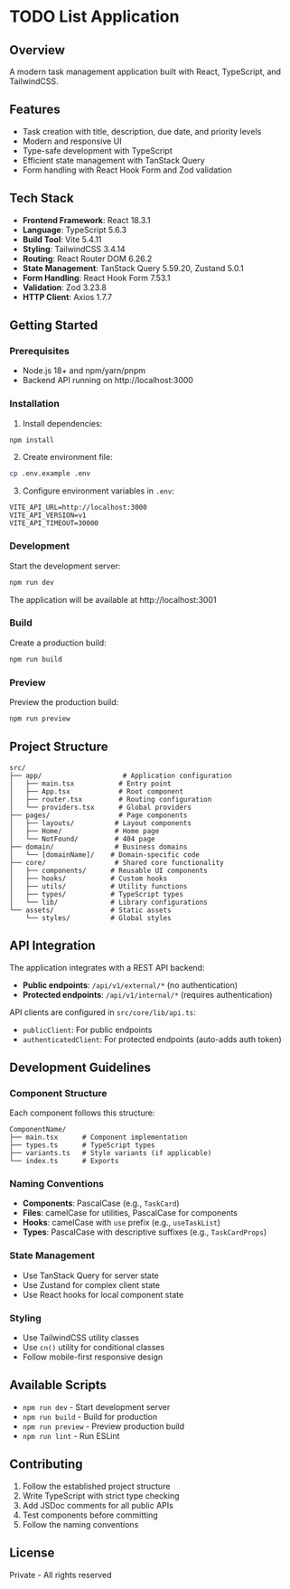 # TODO List Application

## Overview
A modern task management application built with React, TypeScript, and TailwindCSS.

## Features
- Task creation with title, description, due date, and priority levels
- Modern and responsive UI
- Type-safe development with TypeScript
- Efficient state management with TanStack Query
- Form handling with React Hook Form and Zod validation

## Tech Stack
- **Frontend Framework**: React 18.3.1
- **Language**: TypeScript 5.6.3
- **Build Tool**: Vite 5.4.11
- **Styling**: TailwindCSS 3.4.14
- **Routing**: React Router DOM 6.26.2
- **State Management**: TanStack Query 5.59.20, Zustand 5.0.1
- **Form Handling**: React Hook Form 7.53.1
- **Validation**: Zod 3.23.8
- **HTTP Client**: Axios 1.7.7

## Getting Started

### Prerequisites
- Node.js 18+ and npm/yarn/pnpm
- Backend API running on http://localhost:3000

### Installation

1. Install dependencies:
```bash
npm install
```

2. Create environment file:
```bash
cp .env.example .env
```

3. Configure environment variables in `.env`:
```env
VITE_API_URL=http://localhost:3000
VITE_API_VERSION=v1
VITE_API_TIMEOUT=30000
```

### Development

Start the development server:
```bash
npm run dev
```

The application will be available at http://localhost:3001

### Build

Create a production build:
```bash
npm run build
```

### Preview

Preview the production build:
```bash
npm run preview
```

## Project Structure

```
src/
├── app/                    # Application configuration
│   ├── main.tsx           # Entry point
│   ├── App.tsx            # Root component
│   ├── router.tsx         # Routing configuration
│   └── providers.tsx      # Global providers
├── pages/                 # Page components
│   ├── layouts/          # Layout components
│   ├── Home/             # Home page
│   └── NotFound/         # 404 page
├── domain/               # Business domains
│   └── [domainName]/    # Domain-specific code
├── core/                 # Shared core functionality
│   ├── components/      # Reusable UI components
│   ├── hooks/           # Custom hooks
│   ├── utils/           # Utility functions
│   ├── types/           # TypeScript types
│   └── lib/             # Library configurations
└── assets/              # Static assets
    └── styles/          # Global styles
```

## API Integration

The application integrates with a REST API backend:

- **Public endpoints**: `/api/v1/external/*` (no authentication)
- **Protected endpoints**: `/api/v1/internal/*` (requires authentication)

API clients are configured in `src/core/lib/api.ts`:
- `publicClient`: For public endpoints
- `authenticatedClient`: For protected endpoints (auto-adds auth token)

## Development Guidelines

### Component Structure
Each component follows this structure:
```
ComponentName/
├── main.tsx      # Component implementation
├── types.ts      # TypeScript types
├── variants.ts   # Style variants (if applicable)
└── index.ts      # Exports
```

### Naming Conventions
- **Components**: PascalCase (e.g., `TaskCard`)
- **Files**: camelCase for utilities, PascalCase for components
- **Hooks**: camelCase with `use` prefix (e.g., `useTaskList`)
- **Types**: PascalCase with descriptive suffixes (e.g., `TaskCardProps`)

### State Management
- Use TanStack Query for server state
- Use Zustand for complex client state
- Use React hooks for local component state

### Styling
- Use TailwindCSS utility classes
- Use `cn()` utility for conditional classes
- Follow mobile-first responsive design

## Available Scripts

- `npm run dev` - Start development server
- `npm run build` - Build for production
- `npm run preview` - Preview production build
- `npm run lint` - Run ESLint

## Contributing

1. Follow the established project structure
2. Write TypeScript with strict type checking
3. Add JSDoc comments for all public APIs
4. Test components before committing
5. Follow the naming conventions

## License

Private - All rights reserved